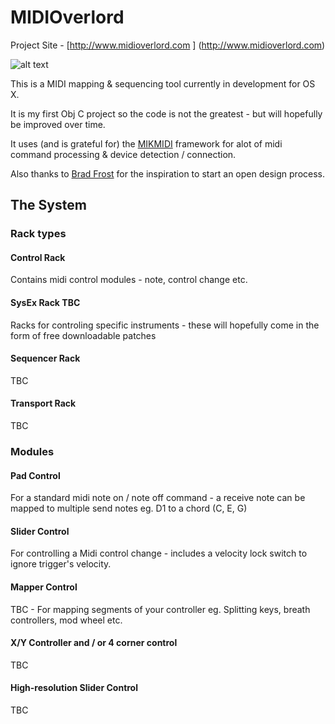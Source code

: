 # MIDIOverlord 

Project Site - [http://www.midioverlord.com ] (http://www.midioverlord.com)

![alt text](https://raw.githubusercontent.com/prevuelta/MIDIOverlord/dev/MIDIOverlord/resources/default.png "MIDIOverlord")

This is a MIDI mapping & sequencing tool currently in development for OS X.

It is my first Obj C project so the code is not the greatest - but will hopefully be improved over time.

It uses (and is grateful for) the [MIKMIDI](https://github.com/mixedinkey-opensource/MIKMIDI) framework for alot of midi command processing & device detection / connection.

Also thanks to [Brad Frost](http://bradfrost.com/) for the inspiration to start an open design process.

## The System

### Rack types

#### Control Rack

Contains midi control modules - note, control change etc.

#### SysEx Rack TBC

Racks for controling specific instruments - these will hopefully come in the form of free downloadable patches

#### Sequencer Rack

TBC

#### Transport Rack

TBC


### Modules

#### Pad Control

For a standard midi note on / note off command - a receive note can be mapped to multiple send notes eg. D1 to a chord (C, E, G) 

#### Slider Control

For controlling a Midi control change - includes a velocity lock switch to ignore trigger's velocity.

#### Mapper Control

TBC - For mapping segments of your controller eg. Splitting keys, breath controllers, mod wheel etc.

#### X/Y Controller and / or 4 corner control

TBC

#### High-resolution Slider Control

TBC
